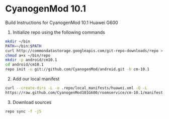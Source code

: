 CyanogenMod 10.1
================

Build Instructions for CyanogenMod 10.1 Huawei G600

1. Initialize repo using the following commands

```bash
mkdir ~/bin
PATH=~/bin:$PATH
curl http://commondatastorage.googleapis.com/git-repo-downloads/repo > ~/bin/repo
chmod a+x ~/bin/repo
mkdir -p android/cm10.1
cd android/cm10.1
repo init -u git://github.com/CyanogenMod/android.git -b cm-10.1
```

2. Add our local manifest

```bash
curl --create-dirs -L -o .repo/local_manifests/huawei.xml -O -L 
https://raw.github.com/CyanogenMod101G600/roomservice/cm-10.1/manifest.xml
```

3. Download sources
```bash
repo sync -f -j5
```
